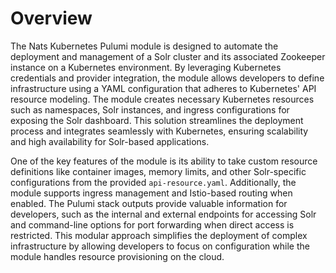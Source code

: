 # Overview

The Nats Kubernetes Pulumi module is designed to automate the deployment and management of a Solr cluster and its associated Zookeeper instance on a Kubernetes environment. By leveraging Kubernetes credentials and provider integration, the module allows developers to define infrastructure using a YAML configuration that adheres to Kubernetes' API resource modeling. The module creates necessary Kubernetes resources such as namespaces, Solr instances, and ingress configurations for exposing the Solr dashboard. This solution streamlines the deployment process and integrates seamlessly with Kubernetes, ensuring scalability and high availability for Solr-based applications.

One of the key features of the module is its ability to take custom resource definitions like container images, memory limits, and other Solr-specific configurations from the provided `api-resource.yaml`. Additionally, the module supports ingress management and Istio-based routing when enabled. The Pulumi stack outputs provide valuable information for developers, such as the internal and external endpoints for accessing Solr and command-line options for port forwarding when direct access is restricted. This modular approach simplifies the deployment of complex infrastructure by allowing developers to focus on configuration while the module handles resource provisioning on the cloud.